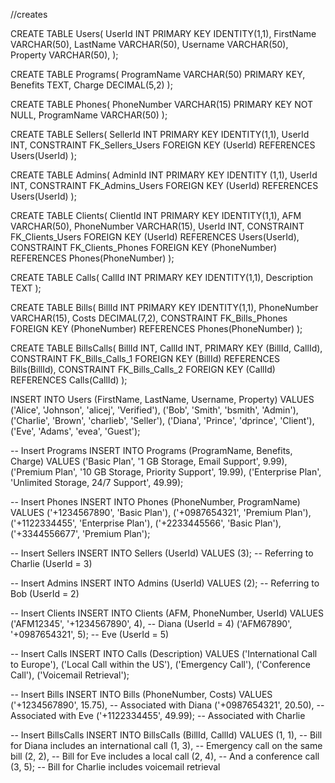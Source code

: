 //creates

CREATE TABLE Users(
	UserId INT PRIMARY KEY IDENTITY(1,1),
	FirstName VARCHAR(50),
	LastName VARCHAR(50),
	Username VARCHAR(50),
	Property VARCHAR(50),
);

CREATE TABLE Programs(
	ProgramName VARCHAR(50) PRIMARY KEY,
	Benefits TEXT,
	Charge DECIMAL(5,2)
);

CREATE TABLE Phones(
	PhoneNumber VARCHAR(15) PRIMARY KEY NOT NULL,
	ProgramName VARCHAR(50)
);

CREATE TABLE Sellers(
	SellerId INT PRIMARY KEY IDENTITY(1,1),
	UserId INT,
	CONSTRAINT FK_Sellers_Users FOREIGN KEY (UserId) REFERENCES Users(UserId)
);

CREATE TABLE Admins(
	AdminId INT PRIMARY KEY IDENTITY (1,1),
	UserId INT,
	CONSTRAINT FK_Admins_Users FOREIGN KEY (UserId) REFERENCES Users(UserId)
); 

CREATE TABLE Clients(
	ClientId INT PRIMARY KEY IDENTITY(1,1),
	AFM VARCHAR(50),
	PhoneNumber VARCHAR(15),
	UserId INT,
	CONSTRAINT FK_Clients_Users FOREIGN KEY (UserId) REFERENCES Users(UserId),
	CONSTRAINT FK_Clients_Phones FOREIGN KEY (PhoneNumber) REFERENCES Phones(PhoneNumber)
);

CREATE TABLE Calls(
	CallId INT PRIMARY KEY IDENTITY(1,1),
	Description TEXT
);

CREATE TABLE Bills(
	BillId INT PRIMARY KEY IDENTITY(1,1),
	PhoneNumber VARCHAR(15),
	Costs DECIMAL(7,2),
	CONSTRAINT FK_Bills_Phones FOREIGN KEY (PhoneNumber) REFERENCES Phones(PhoneNumber)
);

CREATE TABLE BillsCalls(
	BillId INT,
	CallId INT,
	PRIMARY KEY (BillId, CallId),
	CONSTRAINT FK_Bills_Calls_1 FOREIGN KEY (BillId) REFERENCES Bills(BillId),
	CONSTRAINT FK_Bills_Calls_2 FOREIGN KEY (CallId) REFERENCES Calls(CallId)
);

INSERT INTO Users (FirstName, LastName, Username, Property)
VALUES ('Alice', 'Johnson', 'alicej', 'Verified'),
       ('Bob', 'Smith', 'bsmith', 'Admin'),
       ('Charlie', 'Brown', 'charlieb', 'Seller'),
       ('Diana', 'Prince', 'dprince', 'Client'),
       ('Eve', 'Adams', 'evea', 'Guest');

-- Insert Programs
INSERT INTO Programs (ProgramName, Benefits, Charge)
VALUES ('Basic Plan', '1 GB Storage, Email Support', 9.99),
       ('Premium Plan', '10 GB Storage, Priority Support', 19.99),
       ('Enterprise Plan', 'Unlimited Storage, 24/7 Support', 49.99);

-- Insert Phones
INSERT INTO Phones (PhoneNumber, ProgramName)
VALUES ('+1234567890', 'Basic Plan'),
       ('+0987654321', 'Premium Plan'),
       ('+1122334455', 'Enterprise Plan'),
       ('+2233445566', 'Basic Plan'),
       ('+3344556677', 'Premium Plan');

-- Insert Sellers
INSERT INTO Sellers (UserId)
VALUES (3); -- Referring to Charlie (UserId = 3)

-- Insert Admins
INSERT INTO Admins (UserId)
VALUES (2); -- Referring to Bob (UserId = 2)

-- Insert Clients
INSERT INTO Clients (AFM, PhoneNumber, UserId)
VALUES ('AFM12345', '+1234567890', 4), -- Diana (UserId = 4)
       ('AFM67890', '+0987654321', 5); -- Eve (UserId = 5)

-- Insert Calls
INSERT INTO Calls (Description)
VALUES ('International Call to Europe'),
       ('Local Call within the US'),
       ('Emergency Call'),
       ('Conference Call'),
       ('Voicemail Retrieval');

-- Insert Bills
INSERT INTO Bills (PhoneNumber, Costs)
VALUES ('+1234567890', 15.75), -- Associated with Diana
       ('+0987654321', 20.50), -- Associated with Eve
       ('+1122334455', 49.99); -- Associated with Charlie

-- Insert BillsCalls
INSERT INTO BillsCalls (BillId, CallId)
VALUES (1, 1), -- Bill for Diana includes an international call
       (1, 3), -- Emergency call on the same bill
       (2, 2), -- Bill for Eve includes a local call
       (2, 4), -- And a conference call
       (3, 5); -- Bill for Charlie includes voicemail retrieval
